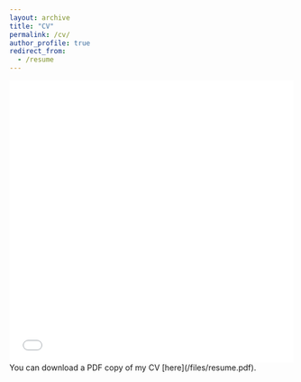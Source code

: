 ```yaml
---
layout: archive
title: "CV"
permalink: /cv/
author_profile: true
redirect_from:
  - /resume
---
```


<iframe src="/files/resume.pdf" width="100%" height="500" frameborder="no" border="0" marginwidth="0" marginheight="0"></iframe>
You can download a PDF copy of my CV [here](/files/resume.pdf).
